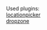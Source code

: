 Used plugins:  
[locationpicker](http://logicify.github.io/jquery-locationpicker-plugin)  
[dropzone](https://www.dropzonejs.com/#create-dropzones-programmatically)  